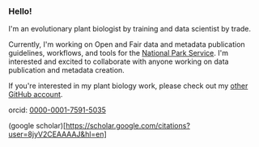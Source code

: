 ### Hello!
I'm an evolutionary plant biologist by training and data scientist by trade. 

Currently, I'm working on Open and Fair data and metadata publication guidelines, workflows, and tools for the [National Park Service](https://github.com/nationalparkservice). I'm interested and excited to collaborate with anyone working on data publication and metadata creation. 

If you're interested in my plant biology work, please check out my [other GitHub account](https://github.com/rlbaker5).

orcid: [0000-0001-7591-5035](https://orcid.org/0000-0001-7591-5035)

(google scholar)[https://scholar.google.com/citations?user=8jyV2CEAAAAJ&hl=en] 



<!--
**RobLBaker/RobLBaker** is a ✨ _special_ ✨ repository because its `README.md` (this file) appears on your GitHub profile.

Here are some ideas to get you started:

- 🔭 I’m currently working on ...
- 🌱 I’m currently learning ...
- 👯 I’m looking to collaborate on ...
- 🤔 I’m looking for help with ...
- 💬 Ask me about ...
- 📫 How to reach me: ...
- 😄 Pronouns: ...
- ⚡ Fun fact: ...
-->
